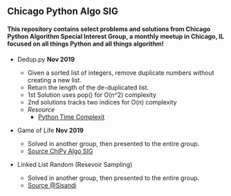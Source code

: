 ## Chicago Python Algo SIG
#### This repository contains select problems and solutions from Chicago Python Algorithm Special Interest Group, a monthly meetup in Chicago, IL focused on all things Python and all things algorithm! 

- Dedup.py **Nov 2019**
   - Given a sorted list of integers, remove duplicate numbers without creating a new list.
   - Return the length of the de-duplicated list.
   - 1st Solution uses pop() for O(n^2) complexity
   - 2nd solutions tracks two indices for O(n) complexity
   - *Resource*
     - [Python Time Complexit](https://wiki.python.org/moin/TimeComplexity)

- Game of Life **Nov 2019**
   - Solved in another group, then presented to the entire group.
   - [Source ChiPy Algo SIG](https://gist.github.com/silverdrake11)

- Linked List Random (Resevoir Sampling)
  - Solved in another group, then presented to the entire group.
  - [Source @Sisandi](https://github.com/sisandi/community-python/blob/master/algo_sig/linked_list_random_node.py)